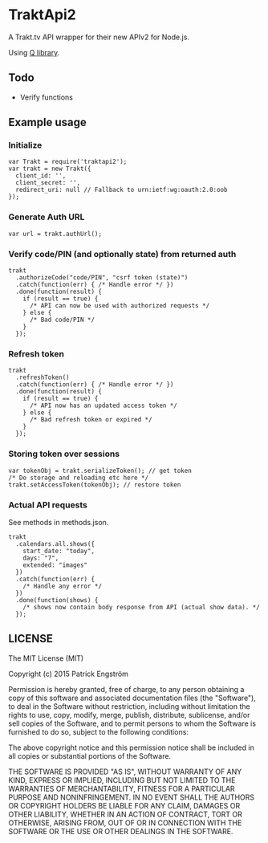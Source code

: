 # TraktApi2
A Trakt.tv API wrapper for their new APIv2 for Node.js.

Using [Q library](http://documentup.com/kriskowal/q/).

## Todo
* Verify functions

## Example usage

### Initialize
```
var Trakt = require('traktapi2');
var trakt = new Trakt({
  client_id: '',
  client_secret: '',
  redirect_uri: null // Fallback to urn:ietf:wg:oauth:2.0:oob
});
```

### Generate Auth URL
```
var url = trakt.authUrl();
```

### Verify code/PIN (and optionally state) from returned auth
```
trakt
  .authorizeCode("code/PIN", "csrf token (state)")
  .catch(function(err) { /* Handle error */ })
  .done(function(result) {
    if (result == true) {
      /* API can now be used with authorized requests */
    } else {
      /* Bad code/PIN */
    }
  });
```

### Refresh token
```
trakt
  .refreshToken()
  .catch(function(err) { /* Handle error */ })
  .done(function(result) {
    if (result == true) {
      /* API now has an updated access token */
    } else {
      /* Bad refresh token or expired */
    }
  });
```

### Storing token over sessions
```
var tokenObj = trakt.serializeToken(); // get token
/* Do storage and reloading etc here */
trakt.setAccessToken(tokenObj); // restore token
```

### Actual API requests
See methods in methods.json.

```
trakt
  .calendars.all.shows({
    start_date: "today",
    days: "7",
    extended: "images"
  })
  .catch(function(err) {
    /* Handle any error */
  })
  .done(function(shows) {
    /* shows now contain body response from API (actual show data). */
  });
```

## LICENSE

The MIT License (MIT)

Copyright (c) 2015 Patrick Engström

Permission is hereby granted, free of charge, to any person obtaining a copy
of this software and associated documentation files (the "Software"), to deal
in the Software without restriction, including without limitation the rights
to use, copy, modify, merge, publish, distribute, sublicense, and/or sell
copies of the Software, and to permit persons to whom the Software is
furnished to do so, subject to the following conditions:

The above copyright notice and this permission notice shall be included in
all copies or substantial portions of the Software.

THE SOFTWARE IS PROVIDED "AS IS", WITHOUT WARRANTY OF ANY KIND, EXPRESS OR
IMPLIED, INCLUDING BUT NOT LIMITED TO THE WARRANTIES OF MERCHANTABILITY,
FITNESS FOR A PARTICULAR PURPOSE AND NONINFRINGEMENT. IN NO EVENT SHALL THE
AUTHORS OR COPYRIGHT HOLDERS BE LIABLE FOR ANY CLAIM, DAMAGES OR OTHER
LIABILITY, WHETHER IN AN ACTION OF CONTRACT, TORT OR OTHERWISE, ARISING FROM,
OUT OF OR IN CONNECTION WITH THE SOFTWARE OR THE USE OR OTHER DEALINGS IN
THE SOFTWARE.
